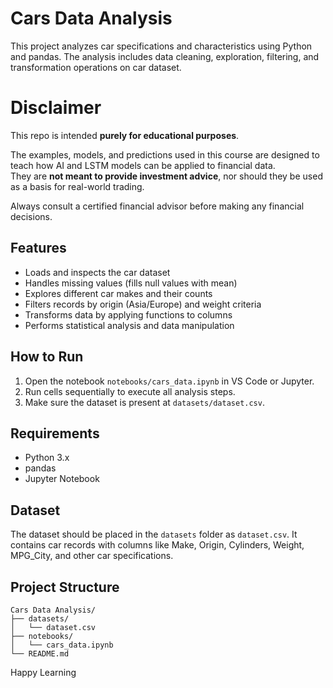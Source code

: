 # Cars Data Analysis

This project analyzes car specifications and characteristics using Python and pandas. The analysis includes data cleaning, exploration, filtering, and transformation operations on car dataset.

# Disclaimer

This repo is intended **purely for educational purposes**.

The examples, models, and predictions used in this course are designed to teach how AI and LSTM models can be applied to financial data.  
They are **not meant to provide investment advice**, nor should they be used as a basis for real-world trading.

Always consult a certified financial advisor before making any financial decisions.

## Features
- Loads and inspects the car dataset
- Handles missing values (fills null values with mean)
- Explores different car makes and their counts
- Filters records by origin (Asia/Europe) and weight criteria
- Transforms data by applying functions to columns
- Performs statistical analysis and data manipulation

## How to Run
1. Open the notebook `notebooks/cars_data.ipynb` in VS Code or Jupyter.
2. Run cells sequentially to execute all analysis steps.
3. Make sure the dataset is present at `datasets/dataset.csv`.

## Requirements
- Python 3.x
- pandas
- Jupyter Notebook

## Dataset
The dataset should be placed in the `datasets` folder as `dataset.csv`. It contains car records with columns like Make, Origin, Cylinders, Weight, MPG_City, and other car specifications.

## Project Structure
```
Cars Data Analysis/
├── datasets/
│   └── dataset.csv
├── notebooks/
│   └── cars_data.ipynb
└── README.md
```

Happy Learning